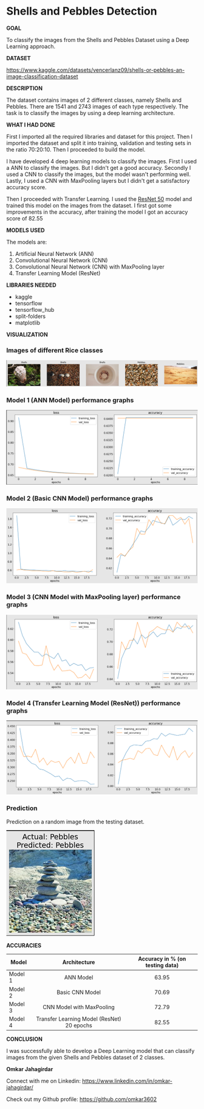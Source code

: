# Shells and Pebbles Detection

**GOAL**

To classify the images from the Shells and Pebbles Dataset using a Deep Learning approach.

**DATASET**

https://www.kaggle.com/datasets/vencerlanz09/shells-or-pebbles-an-image-classification-dataset

**DESCRIPTION**

The dataset contains images of 2 different classes, namely Shells and Pebbles. There are 1541 and 2743 images of each type respectively. The task is to classify the images by using a deep learning architecture.

**WHAT I HAD DONE**

First I imported all the required libraries and dataset for this project. Then I imported the dataset and split it into training, validation and testing sets in the ratio 70:20:10. Then I proceeded to build the model. 

I have developed 4 deep learning models to classify the images. First I used a ANN to classify the images. But I didn't get a good accuracy. Secondly I used a CNN to classify the images, but the model wasn't performing well. Lastly, I used a CNN with MaxPooling layers but I didn't get a satisfactory accuracy score. 

Then I proceeded with Transfer Learning. I used the [ResNet 50](https://tfhub.dev/google/imagenet/resnet_v2_50/feature_vector/5) model and trained this model on the images from the dataset. I first got some improvements in the accuracy, after training the model I got an accuracy score of 82.55

**MODELS USED**

The models are:

1. Artificial Neural Network (ANN)
2. Convolutional Neural Network (CNN)
3. Convolutional Neural Network (CNN) with MaxPooling layer
4. Transfer Learning Model (ResNet)

**LIBRARIES NEEDED**

* kaggle
* tensorflow
* tensorflow_hub
* split-folders
* matplotlib

**VISUALIZATION**

### Images of different Rice classes
![Images of different Rice classes](../Images/images_from_dataset.png)

### Model 1 (ANN Model) performance graphs
![Model 1 (ANN Model) performance graphs](../Images/model_1_plot.png)

### Model 2 (Basic CNN Model) performance graphs
![Model 2 (Basic CNN Model) performance graphs](../Images/model_2_plot.png)


### Model 3 (CNN Model with MaxPooling layer) performance graphs
![Model 3 (CNN Model with MaxPooling layer) performance graphs](../Images/model_3_plot.png)


### Model 4 (Transfer Learning Model (ResNet)) performance graphs
![Model 4 (Transfer Learning Model (ResNet) 20 epochs) performance graphs](../Images/model_4_plot.png)

### Prediction

Prediction on a random image from the testing dataset.

![Prediction](../Images/prediction.png)

**ACCURACIES**

| Model         | Architecture              | Accuracy in % (on testing data) |
| ------------- |:-------------------------:|:-------------:|
| Model 1       | ANN Model                 |63.95          |
| Model 2       | Basic CNN Model           |70.69          |
| Model 3       | CNN Model with MaxPooling |72.79          |
| Model 4       | Transfer Learning Model (ResNet) 20 epochs |82.55          |

**CONCLUSION**

I was successfully able to develop a Deep Learning model that can classify images from the given Shells and Pebbles dataset of 2 classes.

**Omkar Jahagirdar**

Connect with me on Linkedin: https://www.linkedin.com/in/omkar-jahagirdar/

Check out my Github profile: https://github.com/omkar3602
